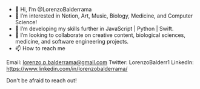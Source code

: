 - 👋 Hi, I’m @LorenzoBalderrama
- 👀 I’m interested in Notion, Art, Music, Biology, Medicine, and Computer Science!
- 🌱 I’m developing my skills further in JavaScript | Python | Swift.
- 💞️ I’m looking to collaborate on creative content, biological sciences, medicine, and software engineering projects.
- 📫 How to reach me 

Email: lorenzo.p.balderrama@gmail.com
Twitter: LorenzoBalderr1
LinkedIn: https://www.linkedin.com/in/lorenzobalderrama/

Don't be afraid to reach out! 
